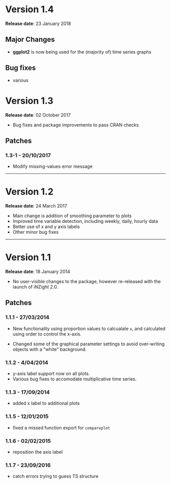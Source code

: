 # Version 1.4
__Release date__: 23 January 2018

## Major Changes

- __ggplot2__ is now being used for the (majority of) time series graphs

## Bug fixes
- various


# Version 1.3
__Release date__: 02 October 2017

- Bug fixes and package improvements to pass CRAN checks

## Patches

### 1.3-1 - 20/10/2017

- Modify missing-values error message


***

# Version 1.2
__Release date__: 24 March 2017

- Main change is addition of smoothing parameter to plots
- Improved time variable detection, including weekly, daily, hourly data
- Better use of x and y axis labels
- Other minor bug fixes


***

# Version 1.1
__Release date__: 18 January 2014

- No user-visible changes to the package, however re-released with the
  launch of iNZight 2.0.

## Patches

### 1.1.1 - 27/03/2014

- New functionality using proportion values to calcualate `x`,
  and calculated using order to control the x-axis.

- Changed some of the graphical parameter settings to avoid
  over-writing objects with a "white" background.

### 1.1.2 - 4/04/2014

- y-axis label support now on all plots.
- Various bug fixes to accomodate multiplicative time series.

### 1.1.3 - 17/09/2014

- added x label to additional plots

### 1.1.5 - 12/01/2015

- fixed a missed function export for `compareplot`

### 1.1.6 - 02/02/2015

- reposition the axis label

### 1.1.7 - 23/09/2016

- catch errors trying to guess TS structure
